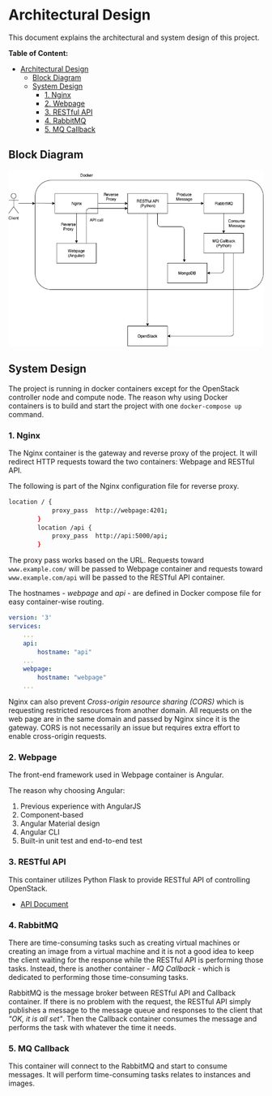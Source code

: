 # Architectural Design

This document explains the architectural and system design of this project.

**Table of Content:**

- [Architectural Design](#architectural-design)
  - [Block Diagram](#block-diagram)
  - [System Design](#system-design)
    - [1. Nginx](#1-nginx)
    - [2. Webpage](#2-webpage)
    - [3. RESTful API](#3-restful-api)
    - [4. RabbitMQ](#4-rabbitmq)
    - [5. MQ Callback](#5-mq-callback)
  
## Block Diagram

![Block Diagram](images/block_diagram.png?raw=true)

## System Design

The project is running in docker containers except for the OpenStack controller node and compute node. The reason why using Docker containers is to build and start the project with one `docker-compose up` command.

### 1. Nginx

The Nginx container is the gateway and reverse proxy of the project. It will redirect HTTP requests toward the two containers: Webpage and RESTful API.

The following is part of the Nginx configuration file for reverse proxy.

```bash
location / {
            proxy_pass  http://webpage:4201;
        }
        location /api {
            proxy_pass  http://api:5000/api;
        }
```

The proxy pass works based on the URL. Requests toward `www.example.com/` will be passed to Webpage container and requests toward `www.example.com/api` will be passed to the RESTful API container.

The hostnames - *webpage* and *api* - are defined in Docker compose file for easy container-wise routing.

```yaml
version: '3'
services:
    ...
    api:
        hostname: "api"
    ...
    webpage:
        hostname: "webpage"
    ...
```

Nginx can also prevent *Cross-origin resource sharing (CORS)* which is requesting restricted resources from another domain. All requests on the web page are in the same domain and passed by Nginx since it is the gateway. CORS is not necessarily an issue but requires extra effort to enable cross-origin requests.

### 2. Webpage

The front-end framework used in Webpage container is Angular.

The reason why choosing Angular:

1. Previous experience with AngularJS
2. Component-based
3. Angular Material design
4. Angular CLI
5. Built-in unit test and end-to-end test

### 3. RESTful API

This container utilizes Python Flask to provide RESTful API of controlling OpenStack.

- [API Document](api.md)

### 4. RabbitMQ

There are time-consuming tasks such as creating virtual machines or creating an image from a virtual machine and it is not a good idea to keep the client waiting for the response while the RESTful API is performing those tasks. Instead, there is another container - *MQ Callback* - which is dedicated to performing those time-consuming tasks.

RabbitMQ is the message broker between RESTful API and Callback container. If there is no problem with the request, the RESTful API simply publishes a message to the message queue and responses to the client that *"OK, it is all set"*. Then the Callback container consumes the message and performs the task with whatever the time it needs.

### 5. MQ Callback

This container will connect to the RabbitMQ and start to consume messages. It will perform time-consuming tasks relates to instances and images.
